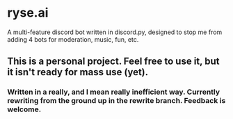 # ryse.ai
A multi-feature discord bot written in discord.py, designed to stop me from adding 4 bots for moderation, music, fun, etc.


## This is a personal project. Feel free to use it, but it isn't ready for mass use (yet).

### Written in a really, and I mean really inefficient way. Currently rewriting from the ground up in the rewrite branch. Feedback is welcome.

